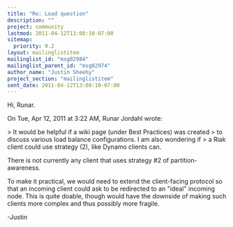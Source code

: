 ```yaml
---
title: "Re: Load question"
description: ""
project: community
lastmod: 2011-04-12T13:08:10-07:00
sitemap:
  priority: 0.2
layout: mailinglistitem
mailinglist_id: "msg02984"
mailinglist_parent_id: "msg02974"
author_name: "Justin Sheehy"
project_section: "mailinglistitem"
sent_date: 2011-04-12T13:08:10-07:00
---
```



Hi, Runar.

On Tue, Apr 12, 2011 at 3:22 AM, Runar Jordahl  wrote:

&gt; It would be helpful if a wiki page (under Best Practices) was created
&gt; to discuss various load balance configurations. I am also wondering if
&gt; a Riak client could use strategy (2), like Dynamo clients can.

There is not currently any client that uses strategy #2 of partition-awareness.

To make it practical, we would need to extend the client-facing
protocol so that an incoming client could ask to be redirected to an
"ideal" incoming node. This is quite doable, though would have the
downside of making such clients more complex and thus possibly more
fragile.

-Justin

